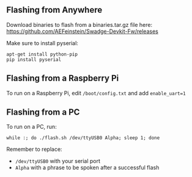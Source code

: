 ## Flashing from Anywhere

Download binaries to flash from a binaries.tar.gz file here: https://github.com/AEFeinstein/Swadge-Devkit-Fw/releases

Make sure to install pyserial:
```
apt-get install python-pip
pip install pyserial
```

## Flashing from a Raspberry Pi
To run on a Raspberry Pi, edit ```/boot/config.txt``` and add ```enable_uart=1```

## Flashing from a PC
To run on a PC, run:

```while :; do ./flash.sh /dev/ttyUSB0 Alpha; sleep 1; done```

Remember to replace:
 * ```/dev/ttyUSB0``` with your serial port
 * ```Alpha``` with a phrase to be spoken after a successful flash
